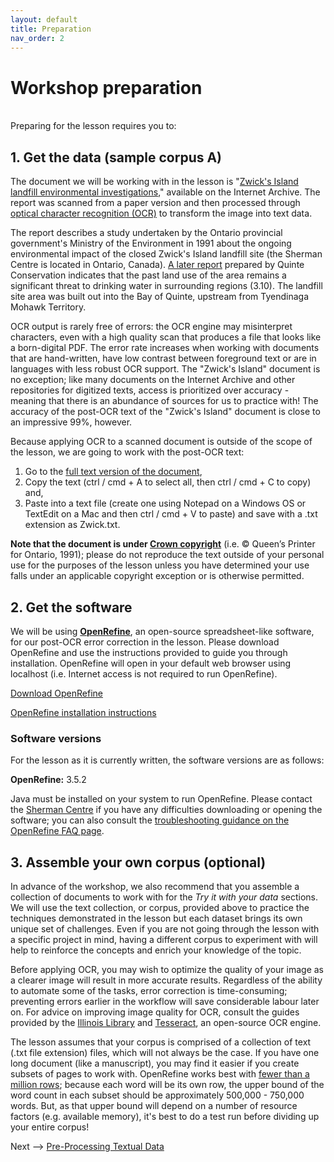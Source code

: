 ```yaml
---
layout: default
title: Preparation
nav_order: 2
---
```



# Workshop preparation 
<br />
Preparing for the lesson requires you to:

## 1. Get the data (sample corpus A)
The document we will be working with in the lesson is "[Zwick's Island landfill environmental investigations](https://archive.org/details/zwicksislandland00ontauoft/page/12/mode/2up)," available on the Internet Archive. The report was scanned from a paper version and then processed through [optical character recognition (OCR)](https://archive.org/services/docs/api/ocr.html) to transform the image into text data.

The report describes a study undertaken by the Ontario provincial government's Ministry of the Environment in 1991 about the ongoing environmental impact of the closed Zwick's Island landfill site (the Sherman Centre is located in Ontario, Canada). [A later report](https://www.quinteconservation.ca/en/watershed-management/resources/Documents/ConditionsReport_withAppendices.pdf) prepared by Quinte Conservation indicates that the past land use of the area remains a significant threat to drinking water in surrounding regions (3.10). The landfill site area was built out into the Bay of Quinte, upstream from Tyendinaga Mohawk Territory.

OCR output is rarely free of errors: the OCR engine may misinterpret characters, even with a high quality scan that produces a file that looks like a born-digital PDF.  The error rate increases when working with documents that are hand-written, have low contrast between foreground text or are in languages with less robust OCR support. The "Zwick's Island" document is no exception; like many documents on the Internet Archive and other repositories for digitized texts, access is prioritized over accuracy - meaning that there is an abundance of sources for us to practice with! The accuracy of the post-OCR text of the "Zwick's Island" document is close to an impressive 99%, however. 

Because applying OCR to a scanned document is outside of the scope of the lesson, we are going to work with the post-OCR text: 

1. Go to the [full text version of the document](https://archive.org/stream/zwicksislandland00ontauoft/zwicksislandland00ontauoft_djvu.txt), 
2. Copy the text (ctrl / cmd + A to select all, then ctrl / cmd + C to copy) and,
3. Paste into a text file (create one using Notepad on a Windows OS or TextEdit on a Mac and then ctrl / cmd + V to paste) and save with a .txt extension as Zwick.txt.

**Note that the document is under [Crown copyright](https://www.ontario.ca/page/copyright-information-c-queens-printer-ontario)** (i.e. © Queen’s Printer for Ontario,  1991); please do not reproduce the text outside of your personal use for the purposes of the lesson unless you have determined your use falls under an applicable copyright exception or is otherwise permitted.

## 2. Get the software
We will be using [**OpenRefine**](https://www.openrefine.org/), an open-source spreadsheet-like software, for our post-OCR error correction in the lesson. Please download OpenRefine and use the instructions provided to guide you through installation. OpenRefine will open in your default web browser using localhost (i.e. Internet access is not required to run OpenRefine).

   [Download OpenRefine](https://openrefine.org/download.html)

   [OpenRefine installation instructions](https://docs.openrefine.org/manual/installing)

### Software versions

For the lesson as it is currently written, the software versions are as follows:

**OpenRefine:** 3.5.2

Java must be installed on your system to run OpenRefine. Please contact the [Sherman Centre](mailto:scds@mcmaster.ca) if you have any difficulties downloading or opening the software; you can also consult the [troubleshooting guidance on the OpenRefine FAQ page](https://github.com/OpenRefine/OpenRefine/wiki/FAQ).

## 3. Assemble your own corpus (optional)
In advance of the workshop, we also recommend that you assemble a collection of documents to work with for the *Try it with your data* sections. We will use the text collection, or corpus, provided above to practice the techniques demonstrated in the lesson but each dataset brings its own unique set of challenges. Even if you are not going through the lesson with a specific project in mind, having a different corpus to experiment with will help to reinforce the concepts and enrich your knowledge of the topic.

Before applying OCR, you may wish to optimize the quality of your image as a clearer image will result in more accurate results. Regardless of the ability to automate some of the tasks, error correction is time-consuming; preventing errors earlier in the workflow will save considerable labour later on. For advice on improving image quality for OCR, consult the guides provided by the [Illinois Library](https://guides.library.illinois.edu/OCR/bestpractices) and [Tesseract](https://tesseract-ocr.github.io/tessdoc/ImproveQuality.html), an open-source OCR engine.

The lesson assumes that your corpus is comprised of a collection of text (.txt file extension) files, which will not always be the case. If you have one long document (like a manuscript), you may find it easier if you create subsets of pages to work with. OpenRefine works best with [fewer than a million rows](https://groups.google.com/g/openrefine/c/-loChQe4CNg/m/eroRAq9_BwAJ); because each word will be its own row, the upper bound of the word count in each subset should be approximately 500,000 - 750,000 words. But, as that upper bound will depend on a number of resource factors (e.g. available memory), it's best to do a test run before dividing up your entire corpus!

Next --> [Pre-Processing Textual Data](instructions.html)
